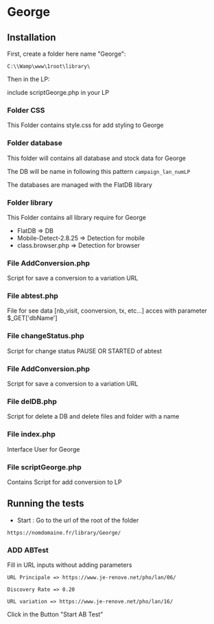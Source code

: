 # George

## Installation

First, create a folder here name "George":

```
C:\\Wamp\www\1root\library\
```

Then in the LP:

include scriptGeorge.php in your LP

### Folder CSS

This Folder contains style.css for add styling to George

### Folder database

This folder will contains all database and stock data for George

The DB will be name in following this pattern `campaign_lan_numLP`

The databases are managed with the FlatDB library

### Folder library

This Folder contains all library require for George

- FlatDB => DB
- Mobile-Detect-2.8.25 => Detection for mobile
- class.browser.php => Detection for browser

### File AddConversion.php

Script for save a conversion to a variation URL

### File abtest.php

File for see data [nb_visit, coonversion, tx, etc...]
acces with parameter $\_GET['dbName']

### File changeStatus.php

Script for change status PAUSE OR STARTED of abtest

### File AddConversion.php

Script for save a conversion to a variation URL

### File delDB.php

Script for delete a DB and delete files and folder with a name

### File index.php

Interface User for George

### File scriptGeorge.php

Contains Script for add conversion to LP

## Running the tests

- Start : Go to the url of the root of the folder

```
https://nomdomaine.fr/library/George/
```

### ADD ABTest

Fill in URL inputs without adding parameters

```
URL Principale => https://www.je-renove.net/pho/lan/06/

Discovery Rate => 0.20

URL variation => https://www.je-renove.net/pho/lan/16/
```

Click in the Button "Start AB Test"
